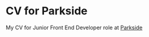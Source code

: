 # CV for Parkside

My CV for Junior Front End Developer role at [Parkside](https://www.parkside.at/en/home)
